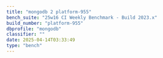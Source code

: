 ```yaml
---
title: "mongodb 2 platform-955"
bench_suite: "25w16 CI Weekly Benchmark - Build 2023.x"
build_number: "platform-955"
dbprofile: "mongodb"
classifier: ""
date: 2025-04-14T03:33:49
type: "bench"
---
```

